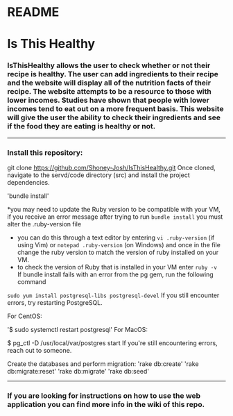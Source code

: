 # README

# Is This Healthy

### IsThisHealthy allows the user to check whether or not their recipe is healthy. The user can add ingredients to their recipe and the website will display all of the nutrition facts of their recipe. The website attempts to be a resource to those with lower incomes. Studies have shown that people with lower incomes tend to eat out on a more frequent basis. This website will give the user the ability to check their ingredients and see if the food they are eating is healthy or not.

***

### Install this repository:
git clone https://github.com/Shoney-Josh/IsThisHealthy.git
Once cloned, navigate to the servd/code directory (src) and install the project dependencies.

'bundle install'

*you may need to update the Ruby version to be compatible with your VM, if you receive an error message after trying to run `bundle install` you must alter the .ruby-version file 
- you can do this through a text editor by entering `vi .ruby-version` (if using Vim) or `notepad .ruby-version` (on Windows) and once in the file change the ruby version to match the version of ruby installed on your VM.  
- to check the version of Ruby that is installed in your VM enter `ruby -v`   
If bundle install fails with an error from the pg gem, run the following command

`sudo yum install postgresql-libs postgresql-devel`
If you still encounter errors, try restarting PostgreSQL.

For CentOS:

'$ sudo systemctl restart postgresql'
For MacOS:

$ pg_ctl -D /usr/local/var/postgres start
If you're still encountering errors, reach out to someone.

Create the databases and perform migration:
'rake db:create'
'rake db:migrate:reset'
'rake db:migrate'
'rake db:seed'

***

### If you are looking for instructions on how to use the web application you can find more info in the wiki of this repo.


